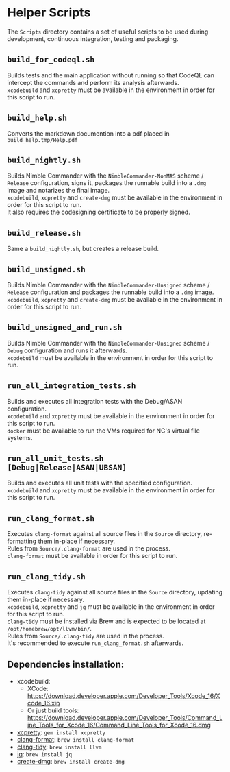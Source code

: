 # Helper Scripts
The `Scripts` directory contains a set of useful scripts to be used during development, continuous integration, testing and packaging.

## `build_for_codeql.sh`
Builds tests and the main application without running so that CodeQL can intercept the commands and perform its analysis afterwards.  
`xcodebuild` and `xcpretty` must be available in the environment in order for this script to run.  

## `build_help.sh`
Converts the markdown documention into a pdf placed in `build_help.tmp/Help.pdf`

## `build_nightly.sh`
Builds Nimble Commander with the `NimbleCommander-NonMAS` scheme / `Release` configuration, signs it, packages the runnable build into a `.dmg` image and notarizes the final image.  
`xcodebuild`, `xcpretty` and `create-dmg` must be available in the environment in order for this script to run.  
It also requires the codesigning certificate to be properly signed.  

## `build_release.sh`  
Same a `build_nightly.sh`, but creates a release build. 

## `build_unsigned.sh`
Builds Nimble Commander with the `NimbleCommander-Unsigned` scheme / `Release` configuration and packages the runnable build into a `.dmg` image.  
`xcodebuild`, `xcpretty` and `create-dmg` must be available in the environment in order for this script to run.  

## `build_unsigned_and_run.sh`
Builds Nimble Commander with the `NimbleCommander-Unsigned` scheme / `Debug` configuration and runs it afterwards.  
`xcodebuild` must be available in the environment in order for this script to run.

## `run_all_integration_tests.sh`
Builds and executes all integration tests with the Debug/ASAN configuration.  
`xcodebuild` and `xcpretty` must be available in the environment in order for this script to run.  
`docker` must be available to run the VMs required for NC's virtual file systems.  

## `run_all_unit_tests.sh [Debug|Release|ASAN|UBSAN]`
Builds and executes all unit tests with the specified configuration.  
`xcodebuild` and `xcpretty` must be available in the environment in order for this script to run.  

## `run_clang_format.sh`
Executes `clang-format` against all source files in the `Source` directory, re-formatting them in-place if necessary.  
Rules from `Source/.clang-format` are used in the process.  
`clang-format` must be available in order for this script to run.

## `run_clang_tidy.sh`
Executes `clang-tidy` against all source files in the `Source` directory, updating them in-place if necessary.  
`xcodebuild`, `xcpretty` and `jq` must be available in the environment in order for this script to run.  
`clang-tidy` must be installed via Brew and is expected to be located at `/opt/homebrew/opt/llvm/bin/`.  
Rules from `Source/.clang-tidy` are used in the process.  
It's recommended to execute `run_clang_format.sh` afterwards.

## Dependencies installation:
  * xcodebuild:
    * XCode: https://download.developer.apple.com/Developer_Tools/Xcode_16/Xcode_16.xip             
    * Or just build tools: https://download.developer.apple.com/Developer_Tools/Command_Line_Tools_for_Xcode_16/Command_Line_Tools_for_Xcode_16.dmg
  * [xcpretty](https://github.com/xcpretty/xcpretty): `gem install xcpretty`
  * [clang-format](https://clang.llvm.org/docs/ClangFormat.html): `brew install clang-format`
  * [clang-tidy](https://clang.llvm.org/extra/clang-tidy/): `brew install llvm`
  * [jq](https://jqlang.github.io/jq/): `brew install jq`
  * [create-dmg](https://github.com/create-dmg/create-dmg): `brew install create-dmg`
